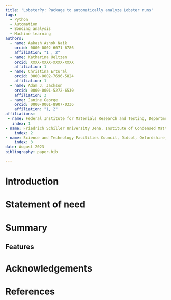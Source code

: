 ```yaml
---
title: 'LobsterPy: Package to automatically analyze Lobster runs'
tags:
  - Python
  - Automation
  - Bonding analysis
  - Machine learning
authors:
  - name: Aakash Ashok Naik
    orcid: 0000-0002-6071-6786
    affiliation: "1 , 2"
  - name: Katharina Ueltzen
    orcid: XXXX-XXXX-XXXX-XXXX
    affiliation: 1
  - name: Christina Ertural
    orcid: 0000-0002-7696-5824
    affiliation: 1
  - name: Adam J. Jackson
    orcid: 0000-0001-5272-6530
    affiliation: 3
  - name: Janine George
    orcid: 0000-0001-8907-0336
    affiliation: "1, 2"
affiliations:
 - name: Federal Institute for Materials Research and Testing, Department Materials Chemistry, Berlin, 12205, Germany
   index: 1
- name: Friedrich Schiller University Jena, Institute of Condensed Matter Theory and Solid-State Optics, Jena, 07743, Germany
    index: 2
- name: Science and Technology Facilities Council, Didcot, Oxfordshire, GB
    index: 3
date: August 2023
bibliography: paper.bib

---
```


# Introduction

# Statement of need

# Summary

## Features


# Acknowledgements

# References
